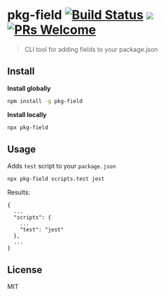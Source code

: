# pkg-field [![Build Status](https://travis-ci.com/doniyor2109/pkg-field.svg?branch=master)](https://travis-ci.com/doniyor2109/pkg-field) [![](https://img.shields.io/badge/size-303%20B-44cc11.svg)](https://github.com/doniyor2109/pkg-field/blob/master/index.js) [![PRs Welcome](https://img.shields.io/badge/PRs-welcome-brightgreen.svg)](http://makeapullrequest.com)

> CLI tool for adding fields to your package.json

## Install

**Install globally**

```bash
npm install -g pkg-field
```

**Install locally**

```bash
npx pkg-field
```

## Usage

Adds `test` script to your `package.json`

```bash
npx pkg-field scripts.test jest
```

Results:

```
{
  ...
  "scripts": {
    ...
    "test": "jest"
  },
  ...
}
```

## License

MIT
